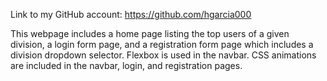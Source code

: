 Link to my GitHub account: https://github.com/hgarcia000

This webpage includes a home page listing the top users of a given division, a login form page, and a registration form page which includes a division dropdown selector. Flexbox is used in the navbar. CSS animations are included in the navbar, login, and registration pages.